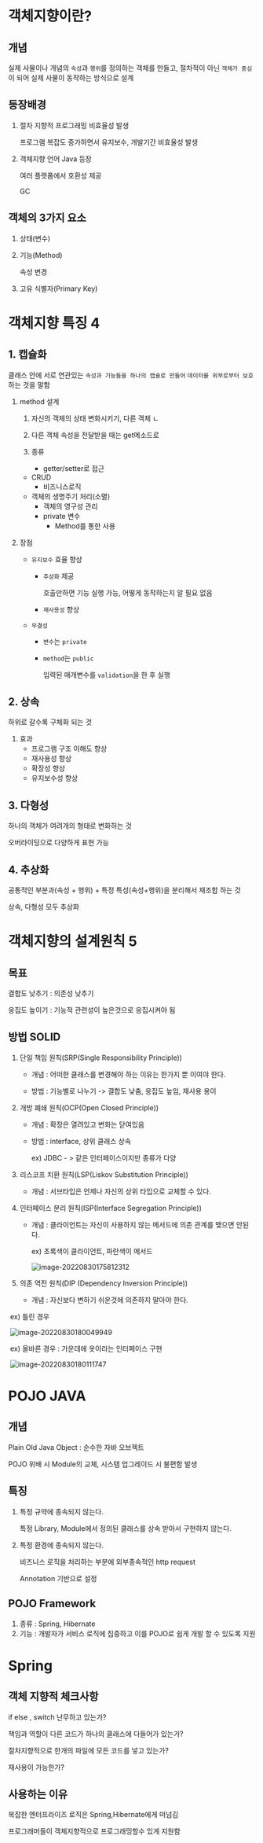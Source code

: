 # 객체지향이란?

## 개념

실제 사물이나 개념의  `속성`과 `행위`를 정의하는 객체를 만들고, 절차적이 아닌 `객체가 중심`이 되어 실제 사물이 동작하는 방식으로 설계



## 등장배경

1. 절차 지향적 프로그래밍 비효율성 발생

   프로그램 복잡도 증가하면서 유지보수, 개발기간 비효율성 발생

2. 객체지향 언어 Java 등장

   여러 플랫폼에서 호환성 제공

   GC



## 객체의 3가지 요소

1. 상태(변수)

2. 기능(Method)

   속성 변경

3. 고유 식별자(Primary Key)

   

# 객체지향 특징 4

## 1. 캡슐화

클래스 안에 서로 연관있는 `속성과 기능들을 하나의 캡슐로 만들어` `데이터를 외부로부터 보호`하는 것을 말함



1. method 설계 

   1.  자신의 객체의 상태 변화시키기, 다른 객체 ㄴ

   2. 다른 객체 속성을 전달받을 때는 get메소드로

   3. 종류 

      * getter/setter로 접근
   * CRUD
      * 비즈니스로직
   * 객체의 생명주기 처리(소멸)
      * 객체의 영구성 관리
     * private 변수
        * Method를 통한 사용

2. 장점

   * `유지보수` 효율 향상
     
     * `추상화` 제공

       호출만하면 기능 실행 가능, 어떻게 동작하는지 알 필요 없음
     
     * `재사용성` 향상
     
   * `무결성`
   
     * `변수`는 `private`
   
     * `method`는 `public`
     
       입력된 매개변수를 `validation`을 한 후 실행



## 2. 상속

하위로 갈수록 구체화 되는 것

1. 효과
   * 프로그램 구조 이해도 향상
   * 재사용성 향상
   * 확장성 향상
   * 유지보수성 향상



## 3. 다형성

하나의 객체가 여려개의 형태로 변화하는 것

오버라이딩으로 다양하게 표현 가능



## 4. 추상화

공통적인 부분과(속성 + 행위) + 특정 특성(속성+행위)을 분리해서 재조합 하는 것

상속, 다형성 모두 추상화





# 객체지향의 설계원칙 5

## 목표

결합도 낮추기 : 의존성 낮추기

응집도 높이기 : 기능적 관련성이 높은것으로 응집시켜야 됨



## 방법 SOLID

1. 단일 책임 원칙(SRP(Single Responsibility Principle))

   * 개념 : 어떠한 클래스를 변경해야 하는 이유는 한가지 뿐 이여야 한다.	

   * 방법 : 기능별로 나누기 -> 결합도 낮춤, 응집도 높임, 재사용 용이

2. 개방 폐쇄 원칙(OCP(Open Closed Principle))

   * 개념 : 확장은 열려있고 변화는 닫여있음 

   * 방법 :  interface, 상위 클래스 상속

     ex) JDBC - > 같은 인터페이스이지만 종류가 다양

3. 리스코프 치환 원칙(LSP(Liskov Substitution Principle))

   * 개념 : 서브타입은 언제나 자신의 상위 타입으로 교체할 수 있다.

4. 인터페이스 분리 원칙(ISP(Interface Segregation Principle))

   * 개념 : 클라이언트는 자신이 사용하지 않는 메서드에 의존 관계를 맺으면 안된다.

     ex) 초록색이 클라이언트, 파란색이 메서드

     ![image-20220830175812312](md-images/image-20220830175812312.png)

5. 의존 역전 원칙(DIP (Dependency Inversion Principle))
   * 개념 : 자신보다 변하기 쉬운것에 의존하지 말아야 한다.

​						ex) 틀린 경우

​							![image-20220830180049949](md-images/image-20220830180049949.png)

​						ex) 올바른 경우 : 가운데에 옷이라는 인터페이스 구현

​					![image-20220830180111747](md-images/image-20220830180111747.png)





# POJO JAVA

## 개념

Plain Old Java Object : 순수한 자바 오브젝트

POJO 위배 시 Module의 교체, 시스템 업그레이드 시 불편함 발생



## 특징

1. 특정 규약에 종속되지 않는다.

   특정 Library, Module에서 정의된 클래스를 상속 받아서 구현하지 않는다.

2. 특정 환경에 종속되지 않는다.

   비즈니스 로직을 처리하는 부분에 외부종속적인 http request

   Annotation 기반으로 설정



## POJO Framework

1. 종류 : Spring, Hibernate
2. 기능 : 개발자가 서비스 로직에 집중하고 이를 POJO로 쉽게 개발 할 수 있도록 지원



# Spring

## 객체 지향적 체크사항

if else , switch 난무하고 있는가?

책임과 역할이 다른 코드가 하나의 클래스에 다들어가 있는가?

절차지향적으로 한개의 파일에 모든 코드를 넣고 있는가?

재사용이 가능한가?



## 사용하는 이유

복잡한 엔터프라이즈 로직은 Spring,Hibernate에게 떠넘김

프로그래머들이 객체지향적으로 프로그래밍할수 있게 지원함





